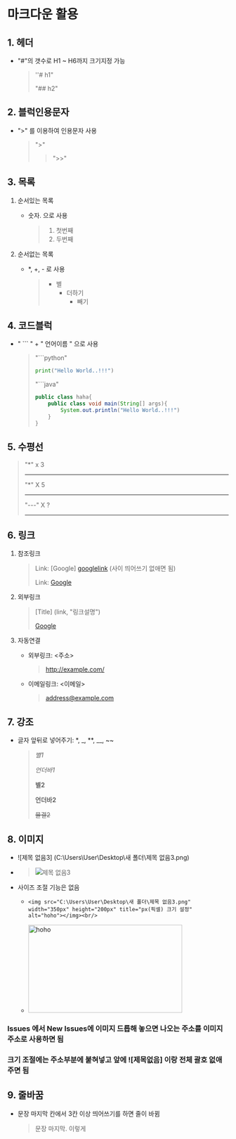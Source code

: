 # 마크다운 활용

## 1. 헤더

* "#"의 갯수로 H1 ~ H6까지 크기지정 가능

  > ''# h1"
  >
  > "## h2"

## 2. 블럭인용문자

* ">" 를 이용하여 인용문자 사용

  > ">"
  >
  > > ">>"

## 3. 목록

1. 순서있는 목록

   * 숫자. 으로 사용

     > 1. 첫번째
     > 2. 두번째

2. 순서없는 목록

   * *, +, - 로 사용

     > * 별
     >   + 더하기
     >     - 빼기

## 4. 코드블럭

* " ``` " + " 언어이름 " 으로 사용

  > "```python"
  >
  > ```python
  > print("Hello World..!!!")
  > ```
  >
  > "```java"
  >
  > ```java
  > public class haha{
  >     public class void main(String[] args){
  >         System.out.println("Hello World..!!!")
  >     }
  > }
  > ```

## 5. 수평선

> "*" x 3
>
> ***
>
> "*" X 5
>
> *****
>
> "---" X ?
>
> ---

## 6. 링크

1. 참조링크

   > Link: [Google] [googlelink]	(사이 띄어쓰기 없애면 됨)
   >
   > [googlelink]: https://google.com "Go google"
   >
   > Link: [Google][googlelink]
   >
   > [googlelink]: https://google.com "Go google"
   >
   > 

2. 외부링크

   > [Title] (link, "링크설명")
   >
   > [Google](https://google.com, "google link")

3. 자동연결

   * 외부링크: <주소>

     >  <http://example.com/>

   * 이메일링크: <이메일>

     > <address@example.com>

## 7. 강조

* 글자 앞뒤로 넣어주기: *, _, **, __, ~~

  > *별1*
  >
  > _언더바1_
  >
  > **별2**
  >
  > __언더바2__
  >
  > ~~물결2~~

## 8. 이미지

* ![제목 없음3] (C:\Users\User\Desktop\새 폴더\제목 없음3.png)

* > ![제목 없음3](https://user-images.githubusercontent.com/75933619/120494015-6774a180-c3f6-11eb-93ba-f57140b90771.png)

* 사이즈 조절 기능은 없음

  * ```
    <img src="C:\Users\User\Desktop\새 폴더\제목 없음3.png" width="350px" height="200px" title="px(픽셀) 크기 설정" alt="hoho"></img><br/>
    ```

  * <img src="https://user-images.githubusercontent.com/75933619/120494015-6774a180-c3f6-11eb-93ba-f57140b90771.png" width="350px" height="200px" title="px(픽셀) 크기 설정" alt="hoho"></img> 

### Issues 에서 New Issues에 이미지 드롭해 놓으면 나오는 주소를 이미지 주소로 사용하면 됨

### 크기 조절에는 주소부분에 붙혀넣고 앞에 ![제목없음] 이랑 전체 괄호 없애주면 됨

## 9. 줄바꿈

* 문장 마지막 칸에서 3칸 이상 띄어쓰기를 하면 줄이 바뀜

  > 문장 마지막.   이렇게
